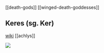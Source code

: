 [[death-gods]]
[[winged-death-goddesses]]

## Keres (sg. Ker)
[wiki](https://en.wikipedia.org/wiki/Keres)
[[achlys]]


![](a/90864.jpeg)
